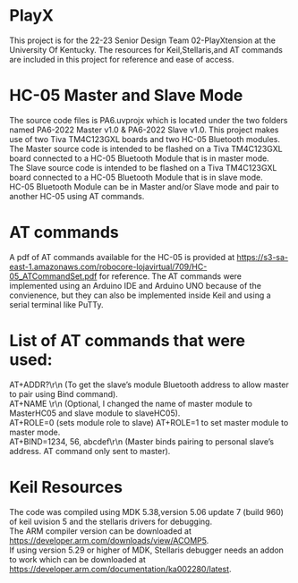 # PlayX
This project is for the 22-23 Senior Design Team 02-PlayXtension at the University Of Kentucky. 
The resources for Keil,Stellaris,and AT commands are included in this project for reference and ease of access.  
# HC-05 Master and Slave Mode
The source code files is PA6.uvprojx which is located under the two folders named PA6-2022 Master v1.0 & PA6-2022 Slave v1.0.
This project makes use of two Tiva TM4C123GXL boards and two HC-05 Bluetooth modules.  
The Master source code is intended to be flashed on a Tiva TM4C123GXL board connected to a HC-05 Bluetooth Module that is in master mode.  
The Slave source code is intended to be flashed on a Tiva TM4C123GXL board connected to a HC-05 Bluetooth Module that is in slave mode.  
HC-05 Bluetooth Module can be in Master and/or Slave mode and pair to another HC-05 using AT commands.
# AT commands
A pdf of AT commands available for the HC-05 is provided at https://s3-sa-east-1.amazonaws.com/robocore-lojavirtual/709/HC-05_ATCommandSet.pdf for reference. The AT commands were implemented using an Arduino IDE and Arduino UNO because of the convienence, but they can also be implemented inside Keil and using a serial terminal like PuTTy.  
# List of AT commands that were used:  
AT+ADDR?\r\n (To get the slave’s module Bluetooth address to allow master to pair using Bind command).  
AT+NAME \r\n (Optional, I changed the name of master module to MasterHC05 and slave module to slaveHC05).  
AT+ROLE=0 (sets module role to slave) AT+ROLE=1 to set master module to master mode.  
AT+BIND=1234, 56, abcdef\r\n (Master binds pairing to personal slave’s address. AT command only sent to master).  
# Keil Resources
The code was compiled using MDK 5.38,version 5.06 update 7 (build 960) of keil uvision 5 and the stellaris drivers for debugging.  
The ARM compiler version can be downloaded at https://developer.arm.com/downloads/view/ACOMP5.  
If using version 5.29 or higher of MDK, Stellaris debugger needs an addon to work which can be downloaded at https://developer.arm.com/documentation/ka002280/latest.  
